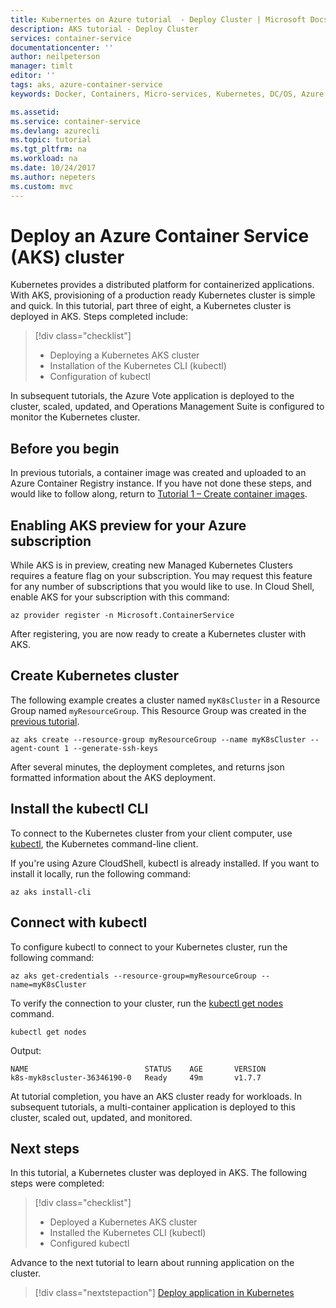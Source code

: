 ```yaml
---
title: Kubernertes on Azure tutorial  - Deploy Cluster | Microsoft Docs
description: AKS tutorial - Deploy Cluster
services: container-service
documentationcenter: ''
author: neilpeterson
manager: timlt
editor: ''
tags: aks, azure-container-service
keywords: Docker, Containers, Micro-services, Kubernetes, DC/OS, Azure

ms.assetid:
ms.service: container-service
ms.devlang: azurecli
ms.topic: tutorial
ms.tgt_pltfrm: na
ms.workload: na
ms.date: 10/24/2017
ms.author: nepeters
ms.custom: mvc
---
```


# Deploy an Azure Container Service (AKS) cluster

Kubernetes provides a distributed platform for containerized applications. With AKS, provisioning of a production ready Kubernetes cluster is simple and quick. In this tutorial, part three of eight, a Kubernetes cluster is deployed in AKS. Steps completed include:

> [!div class="checklist"]
> * Deploying a Kubernetes AKS cluster
> * Installation of the Kubernetes CLI (kubectl)
> * Configuration of kubectl

In subsequent tutorials, the Azure Vote application is deployed to the cluster, scaled, updated, and Operations Management Suite is configured to monitor the Kubernetes cluster.

## Before you begin

In previous tutorials, a container image was created and uploaded to an Azure Container Registry instance. If you have not done these steps, and would like to follow along, return to [Tutorial 1 – Create container images](./tutorial-kubernetes-prepare-app.md).

## Enabling AKS preview for your Azure subscription
While AKS is in preview, creating new Managed Kubernetes Clusters requires a feature flag on your subscription. You may request this feature for any number of subscriptions that you would like to use. In Cloud Shell, enable AKS for your subscription with this command:

```azurecli-interactive
az provider register -n Microsoft.ContainerService
```

After registering, you are now ready to create a Kubernetes cluster with AKS.

## Create Kubernetes cluster

The following example creates a cluster named `myK8sCluster` in a Resource Group named `myResourceGroup`. This Resource Group was created in the [previous tutorial](./tutorial-kubernetes-prepare-acr.md).

```azurecli
az aks create --resource-group myResourceGroup --name myK8sCluster --agent-count 1 --generate-ssh-keys
```

After several minutes, the deployment completes, and returns json formatted information about the AKS deployment.

## Install the kubectl CLI

To connect to the Kubernetes cluster from your client computer, use [kubectl](https://kubernetes.io/docs/user-guide/kubectl/), the Kubernetes command-line client.

If you're using Azure CloudShell, kubectl is already installed. If you want to install it locally, run the following command:

```azurecli
az aks install-cli
```

## Connect with kubectl

To configure kubectl to connect to your Kubernetes cluster, run the following command:

```azurecli
az aks get-credentials --resource-group=myResourceGroup --name=myK8sCluster
```

To verify the connection to your cluster, run the [kubectl get nodes](https://kubernetes.io/docs/user-guide/kubectl/v1.6/#get) command.

```azurecli
kubectl get nodes
```

Output:

```
NAME                          STATUS    AGE       VERSION
k8s-myk8scluster-36346190-0   Ready     49m       v1.7.7
```

At tutorial completion, you have an AKS cluster ready for workloads. In subsequent tutorials, a multi-container application is deployed to this cluster, scaled out, updated, and monitored.

## Next steps

In this tutorial, a Kubernetes cluster was deployed in AKS. The following steps were completed:

> [!div class="checklist"]
> * Deployed a Kubernetes AKS cluster
> * Installed the Kubernetes CLI (kubectl)
> * Configured kubectl

Advance to the next tutorial to learn about running application on the cluster.

> [!div class="nextstepaction"]
> [Deploy application in Kubernetes](./tutorial-kubernetes-deploy-application.md)

